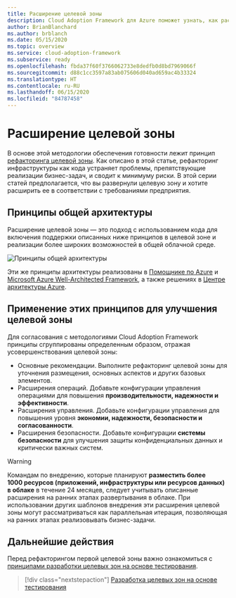 ```yaml
---
title: Расширение целевой зоны
description: Cloud Adoption Framework для Azure поможет узнать, как расширить целевую зону.
author: BrianBlanchard
ms.author: brblanch
ms.date: 05/15/2020
ms.topic: overview
ms.service: cloud-adoption-framework
ms.subservice: ready
ms.openlocfilehash: fbda37f60f3766062733e8dedfb0d8bd7969066f
ms.sourcegitcommit: d88c1cc3597a83ab075606d040ad659ac4b33324
ms.translationtype: HT
ms.contentlocale: ru-RU
ms.lasthandoff: 06/15/2020
ms.locfileid: "84787458"
---
```

# <a name="expand-your-landing-zone"></a>Расширение целевой зоны

В основе этой методологии обеспечения готовности лежит принцип [рефакторинга целевой зоны](../landing-zone/refactor.md). Как описано в этой статье, рефакторинг инфраструктуры как кода устраняет проблемы, препятствующие реализации бизнес-задач, и сводит к минимуму риски. В этой серии статей предполагается, что вы развернули целевую зону и хотите расширить ее в соответствии с требованиями предприятия.

## <a name="shared-architecture-principles"></a>Принципы общей архитектуры

Расширение целевой зоны — это подход с использованием кода для включения поддержки описанных ниже принципов в целевой зоне и реализации более широких возможностей в общей облачной среде.

![Принципы общей архитектуры](../../_images/ready/shared-principles.png)

Эти же принципы архитектуры реализованы в [Помощнике по Azure](https://docs.microsoft.com/azure/advisor/advisor-overview) и [Microsoft Azure Well-Architected Framework](https://docs.microsoft.com/azure/architecture/framework), а также решениях в [Центре архитектуры Azure](https://docs.microsoft.com/azure/architecture).

## <a name="applying-these-principles-to-your-landing-zone-improvements"></a>Применение этих принципов для улучшения целевой зоны

Для согласования с методологиями Cloud Adoption Framework принципы сгруппированы определенным образом, отражая усовершенствования целевой зоны:

- Основные рекомендации. Выполните рефакторинг целевой зоны для уточнения размещения, основных аспектов и других базовых элементов.
- Расширения операций. Добавьте конфигурации управления операциями для повышения **производительности, надежности и эффективности**.
- Расширения управления. Добавьте конфигурации управления для повышения уровня **экономии, надежности, безопасности и согласованности**.
- Расширения безопасности. Добавьте конфигурации **системы безопасности** для улучшения защиты конфиденциальных данных и критически важных систем.

> [!WARNING]
> Командам по внедрению, которые планируют **разместить более 1000 ресурсов (приложений, инфраструктуры или ресурсов данных) в облаке** в течение 24 месяцев, следует учитывать описанные расширения на ранних этапах развертывания в облаке. При использовании других шаблонов внедрения эти расширения целевой зоны могут рассматриваться как параллельная итерация, позволяющая на ранних этапах реализовывать бизнес-задачи.

## <a name="next-steps"></a>Дальнейшие действия

Перед рефакторингом первой целевой зоны важно ознакомиться с [принципами разработки целевых зон на основе тестирования](./test-driven-development.md).

> [!div class="nextstepaction"]
> [Разработка целевых зон на основе тестирования](./test-driven-development.md)
